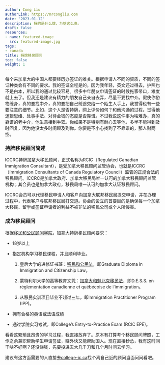 ```yaml
---
author: Cong Liu
authorLink: https://mrcongliu.com
date: "2023-01-12"
description: 持的是什么牌，为啥这么贵。
draft: false
resources:
- name: featured-image
  src: featured-image.jpg
tags:
- canada
title: 持牌移民顾问
toc: false
weight: 1
---
```


每个来加拿大的中国人都要经历办签证的难关。根据申请人不同的资质，不同的签证种类会有不同的要求。我的签证全程是的。因为我年轻，英文还过得去，护照也不是白本，所以我的通过比较容易。很多中年朋友申请签证的时候拖家带口，难度就上去了。但我还是建议有精力的朋友自己亲自去弄，尽量不要找中介。假使你俗物缠身，真的要找中介，真的要把自己前途交给一个陌生人手上，我觉得也有一些要注意的细节。比如，这个人是否持牌，网上评价如何？和他沟通的过程，觉得他逻辑思维、处事手法、对待金钱的态度是否靠谱。不过我说这件事为啥难办，真的靠谱的老中介，他生意接到手软。你如果不是特别有耐心去等他，多半不能得到及时回复，因为他没太多时间顾及到你。你要是不小心找到了不靠谱的，那人财两空。

### 持牌移民顾问简述

ICCRC持牌加拿大移民顾问，正式名称为RCIC（Regulated Canadian Immigration Consultant），是受加拿大移民顾问监管协会，也就是ICCRC（Immigration Consultants of Canada Regulatory Council）监管的正规合法的移民顾问。ICCRC是加拿大政府、加拿大移民局唯一认可的加拿大移民顾问监管机构；其会员也是加拿大政府，移民局唯一认可的加拿大认证移民顾问。


ICCRC会员可以代理移民申请人和客户向加拿大联邦移民局提交申请，并在办理过程中，代表客户与联邦移民局打交道。协会的设立的首要目的是确保每一个加拿大移民、留学或签证申请者的利益不被非法的移民公司或个人所侵害。

### 成为移民顾问

根据[移民和公民顾问学院](https://college-ic.ca/become-licensed/how-do-i-become-an-rcic-)，加拿大持牌移民顾问要求：

- 18岁以上

- 指定机构学习移民课程，并且顺利毕业。

  1. 皇后大学的进修证书班：[移民和公民法](https://immigrationdiploma.queenslaw.ca/)，即Graduate Diploma in Immigration and Citizenship Law。

  2. 蒙特利尔大学的高等教育文凭：[加拿大和魁北克移民法](https://admission.umontreal.ca/programmes/dess-en-reglementation-canadienne-et-quebecoise-de-limmigration/)，即D.E.S.S. en réglementation canadienne et québécoise de l'immigration。

  3. 从移民实训项目毕业不超过三年，即Immigration Practitioner Program (IPP)。

- 拥有合格的英语或法语成绩

- 通过学院实习考试，即College’s Entry-to-Practice Exam (RCIC EPE)。

看看这繁琐且昂贵的学习过程，我直接放弃了。原本有打算考个移民顾问牌照，工作之余兼职帮助学生申请签证，赚外快又能帮助国人。现在直接秒怂，我有这时间干啥不好啊？还没赚钱，先要投进去大几千刀和几个月时间去学习。

建议有这方面需要的人直接去[college-ic.ca](https://college-ic.ca/protecting-the-public/find-an-immigration-consultant)找个离自己近的顾问当面问问看吧。





